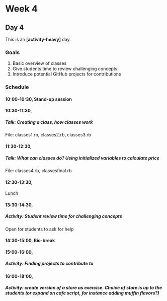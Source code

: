 # Week 4
## Day 4
This is an **[activity-heavy]** day.

### Goals
1. Basic overview of classes
2. Give students time to review challenging concepts
3. Introduce potential GitHub projects for contributions

### Schedule
#### 10:00-10:30, Stand-up session

#### 10:30-11:30,
##### Talk: Creating a class, how classes work
File: classes1.rb, classes2.rb, classes3.rb

#### 11:30-12:30,
##### Talk: What can classes do? Using initialized variables to calculate price
File: classes4.rb, classesfinal.rb

#### 12:30-13:30,
Lunch

#### 13:30-14:30,
##### Activity: Student review time for challenging concepts
Open for students to ask for help

#### 14:30-15:00, Bio-break

#### 15:00-16:00,
##### Activity: Finding projects to contribute to

#### 16:00-18:00,
##### Activity: create version of a store as exercise. Choice of store is up to the students (or expand on cafe script, for instance adding muffin flavors?)
